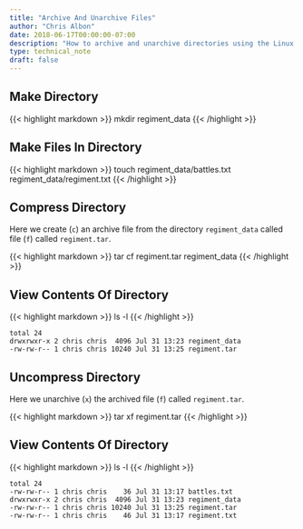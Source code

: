 ```yaml
---
title: "Archive And Unarchive Files"
author: "Chris Albon"
date: 2018-06-17T00:00:00-07:00
description: "How to archive and unarchive directories using the Linux command line."
type: technical_note
draft: false
---
```


## Make Directory

{{< highlight markdown >}}
mkdir regiment_data
{{< /highlight >}}

## Make Files In Directory

{{< highlight markdown >}}
touch regiment_data/battles.txt regiment_data/regiment.txt
{{< /highlight >}}

## Compress Directory

Here we create (`c`) an archive file from the directory `regiment_data` called file (`f`) called `regiment.tar`.

{{< highlight markdown >}}
tar cf regiment.tar regiment_data
{{< /highlight >}}

## View Contents Of Directory

{{< highlight markdown >}}
ls -l
{{< /highlight >}}
```
total 24
drwxrwxr-x 2 chris chris  4096 Jul 31 13:23 regiment_data
-rw-rw-r-- 1 chris chris 10240 Jul 31 13:25 regiment.tar
```

## Uncompress Directory

Here we unarchive (`x`) the archived file (`f`) called `regiment.tar`.

{{< highlight markdown >}}
tar xf regiment.tar
{{< /highlight >}}

## View Contents Of Directory

{{< highlight markdown >}}
ls -l
{{< /highlight >}}
```
total 24
-rw-rw-r-- 1 chris chris    36 Jul 31 13:17 battles.txt
drwxrwxr-x 2 chris chris  4096 Jul 31 13:23 regiment_data
-rw-rw-r-- 1 chris chris 10240 Jul 31 13:25 regiment.tar
-rw-rw-r-- 1 chris chris    46 Jul 31 13:17 regiment.txt
```